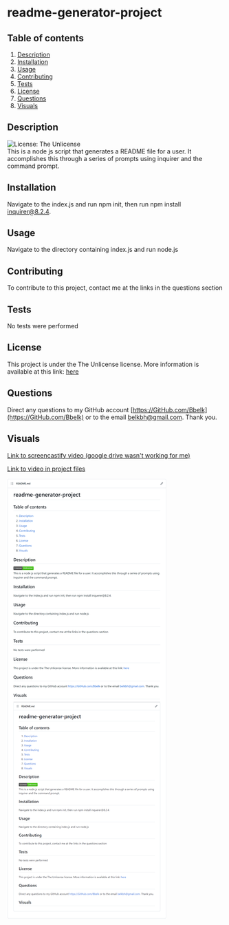 # readme-generator-project

  ## Table of contents
  1. [Description](#description)
  2. [Installation](#installation)
  3. [Usage](#usage)
  4. [Contributing](#contributing)
  5. [Tests](#tests)
  6. [License](#license)
  7. [Questions](#questions)
  8. [Visuals](#visuals)

  ## Description
  ![License: The Unlicense](https://img.shields.io/badge/License-Unlicense-success.svg)<br />
  This is a node js script that generates a README file for a user. It accomplishes this through a series of prompts using inquirer and the command prompt.
  ## Installation
  Navigate to the index.js and run npm init, then run npm install inquirer@8.2.4.
  ## Usage
  Navigate to the directory containing index.js and run node.js
  ## Contributing
  To contribute to this project, contact me at the links in the questions section
  ## Tests
  No tests were performed
  ## License
  This project is under the The Unlicense license. More information is available at this link: [here](https://choosealicense.com/licenses/unlicense/)
  ## Questions
  Direct any questions to my GitHub account [https://GitHub.com/Bbelk](https://GitHub.com/Bbelk) or to the email belkbh@gmail.com. Thank you.
  ## Visuals
[Link to screencastify video (google drive wasn't working for me)](https://watch.screencastify.com/v/qwDYkd8w2VWUjei80UV8)

 [Link to video in project files](https://github.com/BBelk/readme-generator-project/blob/main/images/readmeGeneratorVideo.webm)
 
 ![Alt text](https://github.com/BBelk/readme-generator-project/blob/main/images/readme-generator-project-image.png "README Screenshot")